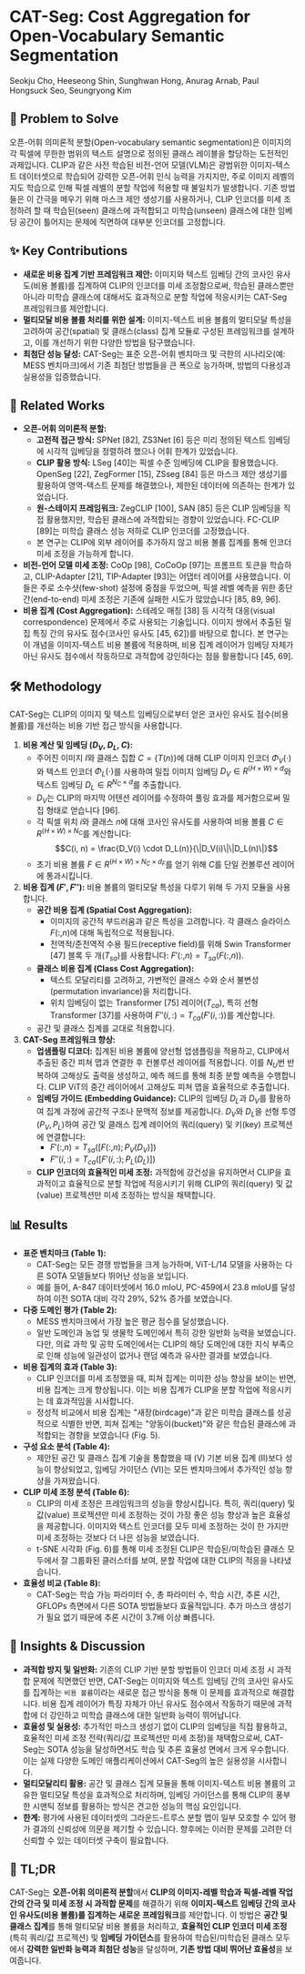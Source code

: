 # CAT-Seg: Cost Aggregation for Open-Vocabulary Semantic Segmentation

Seokju Cho, Heeseong Shin, Sunghwan Hong, Anurag Arnab, Paul Hongsuck Seo, Seungryong Kim

## 🧩 Problem to Solve

오픈-어휘 의미론적 분할(Open-vocabulary semantic segmentation)은 이미지의 각 픽셀에 무한한 범위의 텍스트 설명으로 정의된 클래스 레이블을 할당하는 도전적인 과제입니다. CLIP과 같은 사전 학습된 비전-언어 모델(VLM)은 광범위한 이미지-텍스트 데이터셋으로 학습되어 강력한 오픈-어휘 인식 능력을 가지지만, 주로 이미지 레벨의 지도 학습으로 인해 픽셀 레벨의 분할 작업에 적용할 때 불일치가 발생합니다. 기존 방법들은 이 간극을 메우기 위해 마스크 제안 생성기를 사용하거나, CLIP 인코더를 미세 조정하려 할 때 학습된(seen) 클래스에 과적합되고 미학습(unseen) 클래스에 대한 임베딩 공간이 틀어지는 문제에 직면하여 대부분 인코더를 고정합니다.

## ✨ Key Contributions

* **새로운 비용 집계 기반 프레임워크 제안:** 이미지와 텍스트 임베딩 간의 코사인 유사도(비용 볼륨)를 집계하여 CLIP의 인코더를 미세 조정함으로써, 학습된 클래스뿐만 아니라 미학습 클래스에 대해서도 효과적으로 분할 작업에 적응시키는 CAT-Seg 프레임워크를 제안합니다.
* **멀티모달 비용 볼륨 처리를 위한 설계:** 이미지-텍스트 비용 볼륨의 멀티모달 특성을 고려하여 공간(spatial) 및 클래스(class) 집계 모듈로 구성된 프레임워크를 설계하고, 이를 개선하기 위한 다양한 방법을 탐구했습니다.
* **최첨단 성능 달성:** CAT-Seg는 표준 오픈-어휘 벤치마크 및 극한의 시나리오(예: MESS 벤치마크)에서 기존 최첨단 방법들을 큰 폭으로 능가하며, 방법의 다용성과 실용성을 입증했습니다.

## 📎 Related Works

* **오픈-어휘 의미론적 분할:**
  * **고전적 접근 방식:** SPNet [82], ZS3Net [6] 등은 미리 정의된 텍스트 임베딩에 시각적 임베딩을 정렬하려 했으나 어휘 한계가 있었습니다.
  * **CLIP 활용 방식:** LSeg [40]는 픽셀 수준 임베딩에 CLIP을 활용했습니다. OpenSeg [22], ZegFormer [15], ZSseg [84] 등은 마스크 제안 생성기를 활용하여 영역-텍스트 문제를 해결했으나, 제한된 데이터에 의존하는 한계가 있었습니다.
  * **원-스테이지 프레임워크:** ZegCLIP [100], SAN [85] 등은 CLIP 임베딩을 직접 활용했지만, 학습된 클래스에 과적합되는 경향이 있었습니다. FC-CLIP [89]는 미학습 클래스 성능 저하로 CLIP 인코더를 고정했습니다.
  * 본 연구는 CLIP에 외부 레이어를 추가하지 않고 비용 볼륨 집계를 통해 인코더 미세 조정을 가능하게 합니다.
* **비전-언어 모델 미세 조정:** CoOp [98], CoCoOp [97]는 프롬프트 토큰을 학습하고, CLIP-Adapter [21], TIP-Adapter [93]는 어댑터 레이어를 사용했습니다. 이들은 주로 소수샷(few-shot) 설정에 중점을 두었으며, 픽셀 레벨 예측을 위한 종단 간(end-to-end) 미세 조정은 기존에 실패한 시도가 많았습니다 [85, 89, 96].
* **비용 집계 (Cost Aggregation):** 스테레오 매칭 [38] 등 시각적 대응(visual correspondence) 문제에서 주로 사용되는 기술입니다. 이미지 쌍에서 추출된 밀집 특징 간의 유사도 점수(코사인 유사도 [45, 62])를 바탕으로 합니다. 본 연구는 이 개념을 이미지-텍스트 비용 볼륨에 적용하며, 비용 집계 레이어가 임베딩 자체가 아닌 유사도 점수에서 작동하므로 과적합에 강인하다는 점을 활용합니다 [45, 69].

## 🛠️ Methodology

CAT-Seg는 CLIP의 이미지 및 텍스트 임베딩으로부터 얻은 코사인 유사도 점수(비용 볼륨)를 개선하는 비용 기반 접근 방식을 사용합니다.

1. **비용 계산 및 임베딩 ($D_V$, $D_L$, $C$):**
    * 주어진 이미지 $I$와 클래스 집합 $C=\{T(n)\}$에 대해 CLIP 이미지 인코더 $\Phi_V(\cdot)$와 텍스트 인코더 $\Phi_L(\cdot)$를 사용하여 밀집 이미지 임베딩 $D_V \in R^{(H \times W) \times d}$와 텍스트 임베딩 $D_L \in R^{N_C \times d}$를 추출합니다.
    * $D_V$는 CLIP의 마지막 어텐션 레이어를 수정하여 풀링 효과를 제거함으로써 밀집 형태로 얻습니다 [96].
    * 각 픽셀 위치 $i$와 클래스 $n$에 대해 코사인 유사도를 사용하여 비용 볼륨 $C \in R^{(H \times W) \times N_C}$를 계산합니다:
        $$C(i, n) = \frac{D_V(i) \cdot D_L(n)}{\|D_V(i)\|\|D_L(n)\|}$$
    * 초기 비용 볼륨 $F \in R^{(H \times W) \times N_C \times d_F}$를 얻기 위해 $C$를 단일 컨볼루션 레이어에 통과시킵니다.
2. **비용 집계 ($F', F''$):** 비용 볼륨의 멀티모달 특성을 다루기 위해 두 가지 모듈을 사용합니다.
    * **공간 비용 집계 (Spatial Cost Aggregation):**
        * 이미지의 공간적 부드러움과 같은 특성을 고려합니다. 각 클래스 슬라이스 $F(:, n)$에 대해 독립적으로 적용됩니다.
        * 전역적/준전역적 수용 필드(receptive field)를 위해 Swin Transformer [47] 블록 두 개($T_{sa}$)를 사용합니다: $F'(:, n) = T_{sa}(F(:, n))$.
    * **클래스 비용 집계 (Class Cost Aggregation):**
        * 텍스트 모달리티를 고려하고, 가변적인 클래스 수와 순서 불변성(permutation invariance)을 처리합니다.
        * 위치 임베딩이 없는 Transformer [75] 레이어($T_{ca}$), 특히 선형 Transformer [37]를 사용하여 $F''(i, :) = T_{ca}(F'(i, :))$를 계산합니다.
    * 공간 및 클래스 집계를 교대로 적용합니다.
3. **CAT-Seg 프레임워크 향상:**
    * **업샘플링 디코더:** 집계된 비용 볼륨에 양선형 업샘플링을 적용하고, CLIP에서 추출된 중간 피쳐 맵과 연결한 후 컨볼루션 레이어를 적용합니다. 이를 $N_U$번 반복하여 고해상도 출력을 생성하고, 예측 헤드를 통해 최종 분할 예측을 수행합니다. CLIP ViT의 중간 레이어에서 고해상도 피쳐 맵을 효율적으로 추출합니다.
    * **임베딩 가이드 (Embedding Guidance):** CLIP의 임베딩 $D_L$과 $D_V$를 활용하여 집계 과정에 공간적 구조나 문맥적 정보를 제공합니다. $D_V$와 $D_L$을 선형 투영($P_V, P_L$)하여 공간 및 클래스 집계 레이어의 쿼리(query) 및 키(key) 프로젝션에 연결합니다:
        * $F'(:, n) = T_{sa}([F(:, n); P_V(D_V)])$
        * $F''(i, :) = T_{ca}([F'(i, :); P_L(D_L)])$
    * **CLIP 인코더의 효율적인 미세 조정:** 과적합에 강건성을 유지하면서 CLIP을 효과적이고 효율적으로 분할 작업에 적응시키기 위해 CLIP의 쿼리(query) 및 값(value) 프로젝션만 미세 조정하는 방식을 채택합니다.

## 📊 Results

* **표준 벤치마크 (Table 1):**
  * CAT-Seg는 모든 경쟁 방법들을 크게 능가하며, ViT-L/14 모델을 사용하는 다른 SOTA 모델들보다 뛰어난 성능을 보입니다.
  * 예를 들어, A-847 데이터셋에서 16.0 mIoU, PC-459에서 23.8 mIoU를 달성하여 이전 SOTA 대비 각각 29%, 52% 증가를 보였습니다.
* **다중 도메인 평가 (Table 2):**
  * MESS 벤치마크에서 가장 높은 평균 점수를 달성했습니다.
  * 일반 도메인과 농업 및 생물학 도메인에서 특히 강한 일반화 능력을 보였습니다. 다만, 의료 과학 및 공학 도메인에서는 CLIP의 해당 도메인에 대한 지식 부족으로 인해 성능에 일관성이 없거나 랜덤 예측과 유사한 결과를 보였습니다.
* **비용 집계의 효과 (Table 3):**
  * CLIP 인코더를 미세 조정했을 때, 피쳐 집계는 미미한 성능 향상을 보이는 반면, 비용 집계는 크게 향상됩니다. 이는 비용 집계가 CLIP을 분할 작업에 적응시키는 데 효과적임을 시사합니다.
  * 정성적 비교에서 비용 집계는 "새장(birdcage)"과 같은 미학습 클래스를 성공적으로 식별한 반면, 피쳐 집계는 "양동이(bucket)"와 같은 학습된 클래스에 과적합되는 경향을 보였습니다 (Fig. 5).
* **구성 요소 분석 (Table 4):**
  * 제안된 공간 및 클래스 집계 기술을 통합했을 때 (V) 기본 비용 집계 (II)보다 성능이 향상되었고, 임베딩 가이던스 (VI)는 모든 벤치마크에서 추가적인 성능 향상을 가져왔습니다.
* **CLIP 미세 조정 분석 (Table 6):**
  * CLIP의 미세 조정은 프레임워크의 성능을 향상시킵니다. 특히, 쿼리(query) 및 값(value) 프로젝션만 미세 조정하는 것이 가장 좋은 성능 향상과 높은 효율성을 제공합니다. 이미지와 텍스트 인코더를 모두 미세 조정하는 것이 한 가지만 미세 조정하는 것보다 더 나은 성능을 보였습니다.
  * t-SNE 시각화 (Fig. 6)를 통해 미세 조정된 CLIP은 학습된/미학습된 클래스 모두에서 잘 그룹화된 클러스터를 보여, 분할 작업에 대한 CLIP의 적응을 나타냈습니다.
* **효율성 비교 (Table 8):**
  * CAT-Seg는 학습 가능 파라미터 수, 총 파라미터 수, 학습 시간, 추론 시간, GFLOPs 측면에서 다른 SOTA 방법들보다 효율적입니다. 추가 마스크 생성기가 필요 없기 때문에 추론 시간이 3.7배 이상 빠릅니다.

## 🧠 Insights & Discussion

* **과적합 방지 및 일반화:** 기존의 CLIP 기반 분할 방법들이 인코더 미세 조정 시 과적합 문제에 직면했던 반면, CAT-Seg는 이미지와 텍스트 임베딩 간의 코사인 유사도를 집계하는 `비용 볼륨`이라는 새로운 접근 방식을 통해 이 문제를 효과적으로 해결합니다. 비용 집계 레이어가 특징 자체가 아닌 유사도 점수에서 작동하기 때문에 과적합에 더 강인하고 미학습 클래스에 대한 일반화 능력이 뛰어납니다.
* **효율성 및 실용성:** 추가적인 마스크 생성기 없이 CLIP의 임베딩을 직접 활용하고, 효율적인 미세 조정 전략(쿼리/값 프로젝션만 미세 조정)을 채택함으로써, CAT-Seg는 SOTA 성능을 달성하면서도 학습 및 추론 효율성 면에서 크게 우수합니다. 이는 실제 다양한 도메인 애플리케이션에서 CAT-Seg의 높은 실용성을 시사합니다.
* **멀티모달리티 활용:** 공간 및 클래스 집계 모듈을 통해 이미지-텍스트 비용 볼륨의 고유한 멀티모달 특성을 효과적으로 처리하며, 임베딩 가이던스를 통해 CLIP의 풍부한 시맨틱 정보를 활용하는 방식은 견고한 성능의 핵심 요인입니다.
* **한계:** 평가에 사용된 데이터셋의 그라운드-트루스 분할 맵이 일부 모호할 수 있어 평가 결과의 신뢰성에 의문을 제기할 수 있습니다. 향후에는 이러한 문제를 고려한 더 신뢰할 수 있는 데이터셋 구축이 필요합니다.

## 📌 TL;DR

CAT-Seg는 **오픈-어휘 의미론적 분할**에서 **CLIP의 이미지-레벨 학습과 픽셀-레벨 작업 간의 간극 및 미세 조정 시 과적합 문제**를 해결하기 위해 **이미지-텍스트 임베딩 간의 코사인 유사도(비용 볼륨)를 집계하는 새로운 프레임워크**를 제안합니다. 이 방법은 **공간 및 클래스 집계**를 통해 멀티모달 비용 볼륨을 처리하고, **효율적인 CLIP 인코더 미세 조정** (특히 쿼리/값 프로젝션) 및 **임베딩 가이던스**를 활용하여 학습된/미학습된 클래스 모두에서 **강력한 일반화 능력과 최첨단 성능**을 달성하며, **기존 방법 대비 뛰어난 효율성**을 보여줍니다.
